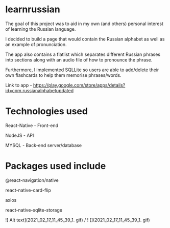# learnrussian
The goal of this project was to aid in my own (and others) personal interest of learning the Russian language. 

I decided to build a page that would contain the Russian alphabet as well as an example of pronunciation.

The app also contains a flatlist which separates different Russian phrases into sections along with an audio file of how to pronounce the phrase.

Furthermore, I implemented SQLLite so users are able to add/delete their own flashcards to help them memorise phrases/words.

Link to app - https://play.google.com/store/apps/details?id=com.russianalphabetupdated


# Technologies used

React-Native - Front-end

NodeJS - API

MYSQL - Back-end server/database

# Packages used include 

@react-navigation/native

react-native-card-flip

axios

react-native-sqlite-storage

![ Alt text](2021_02_17_11_45_39_1. gif) / ! [](2021_02_17_11_45_39_1. gif)

